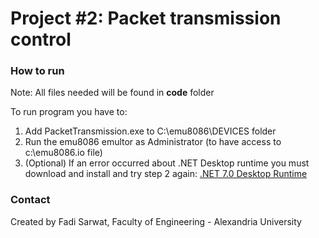 # Project #2: Packet transmission control

### How to run
Note: All files needed will be found in **code** folder

To run program you have to:
1) Add PacketTransmission.exe to C:\emu8086\DEVICES folder
2) Run the emu8086 emultor as Administrator (to have access to c:\emu8086.io file)
3) (Optional) If an error occurred about .NET Desktop runtime you must download and install and try step 2 again:
[.NET 7.0 Desktop Runtime](https://dotnet.microsoft.com/en-us/download/dotnet/thank-you/runtime-desktop-7.0.5-windows-x64-installer)

### Contact
Created by Fadi Sarwat, Faculty of Engineering - Alexandria University 